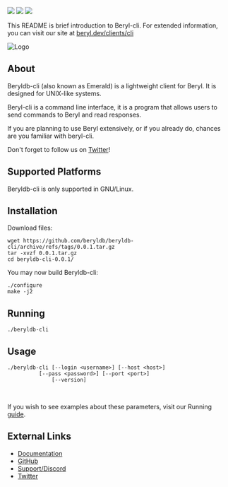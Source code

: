 <a target="_blank" href="https://twitter.com/beryldb"><img src="https://img.shields.io/twitter/url/https/twitter.com/cloudposse.svg?style=social&label=Follow%20%40beryldblabs"></a>
<a target="_blank" href="https://github.com/beryldb/beryldb-cli/actions"><img src="https://github.com/beryldb/beryldb-cli/workflows/Linux%20CI/badge.svg?4"></a>
<a target="_blank" href="https://github.com/beryldb/beryldb-cli/pulse" alt="Activity"> <img src="https://img.shields.io/github/commit-activity/m/beryldb/beryldb-cli?2" /></a>
<br>

This README is brief introduction to Beryl-cli. For extended information, you
can visit our site at [beryl.dev/clients/cli](https://docs.beryl.dev/clients/cli/installing/)

![Logo](https://docs.beryl.dev/img/smaller.png??)

## About

Beryldb-cli (also known as Emerald) is a lightweight client for Beryl. It is designed for UNIX-like
systems.

Beryl-cli is a command line interface, it is a program that allows
users to send commands to Beryl and read responses.

If you are planning to use Beryl extensively, or if you already do, 
chances are you familiar with beryl-cli.

Don't forget to follow us on [Twitter](https://twitter.com/beryldb)!

## Supported Platforms

Beryldb-cli is only supported in GNU/Linux.

## Installation

Download files:

```
wget https://github.com/beryldb/beryldb-cli/archive/refs/tags/0.0.1.tar.gz
tar -xvzf 0.0.1.tar.gz
cd beryldb-cli-0.0.1/
```

You may now build Beryldb-cli:

```
./configure
make -j2
```

## Running

```
./beryldb-cli
```

## Usage

```
./beryldb-cli [--login <username>] [--host <host>] 
   	      [--pass <password>] [--port <port>] 
              [--version]
```

<br>

If you wish to see examples about these parameters, visit our Running [guide](https://docs.beryl.dev/clients/cli/running/).

## External Links

* [Documentation](https://docs.beryl.dev/clients/cli/installing/)
* [GitHub](https://github.com/beryldb/beryldb-cli)
* [Support/Discord](https://discord.gg/sqsXVYuGrX)
* [Twitter](https://twitter.com/beryldb)

